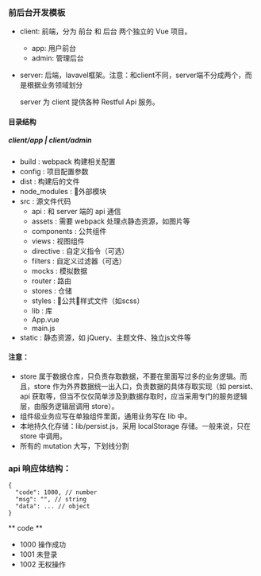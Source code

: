 ### 前后台开发模板
- client: 前端，分为 前台 和 后台 两个独立的 Vue 项目。
    - app: 用户前台
    - admin: 管理后台
- server: 后端，lavavel框架。注意：和client不同，server端不分成两个，而是根据业务领域划分

  server 为 client 提供各种 Restful Api 服务。

#### 目录结构
##### client/app | client/admin
  + build : webpack 构建相关配置
  + config : 项目配置参数
  + dist : 构建后的文件
  + node_modules : 外部模块
  + src : 源文件代码
    + api : 和 server 端的 api 通信
    + assets : 需要 webpack 处理点静态资源，如图片等
    + components : 公共组件
    + views : 视图组件
    + directive : 自定义指令（可选）
    + filters : 自定义过滤器（可选）
    + mocks : 模拟数据
    + router : 路由
    + stores : 仓储
    + styles : 公共样式文件（如scss）
    + lib : 库
    + App.vue
    + main.js
  + static : 静态资源，如 jQuery、主题文件、独立js文件等

#### 注意：
- store 属于数据仓库，只负责存取数据，不要在里面写过多的业务逻辑。而且，store 作为外界数据统一出入口，负责数据的具体存取实现（如 persist、api 获取等，但当不仅仅简单涉及到数据存取时，应当采用专门的服务逻辑层，由服务逻辑层调用 store）。
- 组件级业务应写在单独组件里面，通用业务写在 lib 中。
- 本地持久化存储：lib/persist.js，采用 localStorage 存储。一般来说，只在 store 中调用。
- 所有的 mutation 大写，下划线分割

### api 响应体结构：
```
{
  "code": 1000, // number
  "msg": "", // string
  "data": ... // object
}
```
** code **
- 1000 操作成功
- 1001 未登录
- 1002 无权操作